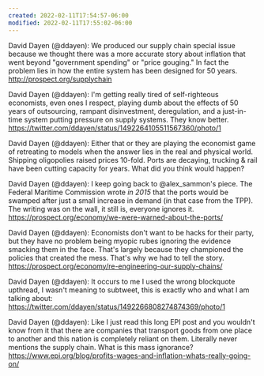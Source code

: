 ```yaml
---
created: 2022-02-11T17:54:57-06:00
modified: 2022-02-11T17:55:02-06:00
---
```


David Dayen (@ddayen): We produced our supply chain special issue because we thought there was a more accurate story about inflation that went beyond "government spending" or "price gouging." In fact the problem lies in how the entire system has been designed for 50 years.
http://prospect.org/supplychain

David Dayen (@ddayen): I'm getting really tired of self-righteous economists, even ones I respect, playing dumb about the effects of 50 years of outsourcing, rampant disinvestment, deregulation, and a just-in-time system putting pressure on supply systems. They know better. https://twitter.com/ddayen/status/1492264105511567360/photo/1

David Dayen (@ddayen): Either that or they are playing the economist game of retreating to models when the answer lies in the real and physical world.
Shipping oligopolies raised prices 10-fold. Ports are decaying, trucking & rail have been cutting capacity for years. What did you think would happen?

David Dayen (@ddayen): I keep going back to @alex_sammon's piece. The Federal Maritime Commission wrote *in 2015* that the ports would be swamped after just a small increase in demand (in that case from the TPP). The writing was on the wall, it still is, everyone ignores it.
https://prospect.org/economy/we-were-warned-about-the-ports/

David Dayen (@ddayen): Economists don't want to be hacks for their party, but they have no problem being myopic rubes ignoring the evidence smacking them in the face. That's largely because they championed the policies that created the mess.
That's why we had to tell the story.
https://prospect.org/economy/re-engineering-our-supply-chains/

David Dayen (@ddayen): It occurs to me I used the wrong blockquote upthread, I wasn't meaning to subtweet, this is exactly who and what I am talking about: https://twitter.com/ddayen/status/1492266808274874369/photo/1

David Dayen (@ddayen): Like I just read this long EPI post and you wouldn't know from it that there are companies that transport goods from one place to another and this nation is completely reliant on them. Literally never mentions the supply chain. What is this mass ignorance?
https://www.epi.org/blog/profits-wages-and-inflation-whats-really-going-on/
